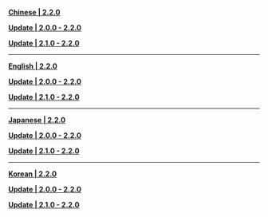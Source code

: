**[Chinese | 2.2.0](https://autopatchhkws.yuanshen.com/client_app/pc_mihoyo/20211013_407d783aa6b98191/Audio_Chinese_2.2.0.zip)**

**[Update | 2.0.0 - 2.2.0](https://autopatchhkws.yuanshen.com/client_app/update/hk4e_global/10/zh-cn_2.0.0_2.2.0_diff_E7gjdsbeBx3InRhH.zip)**

**[Update | 2.1.0 - 2.2.0](https://autopatchhkws.yuanshen.com/client_app/update/hk4e_global/10/zh-cn_2.1.0_2.2.0_diff_OQanfLW1ClY5hswv.zip)**


---

**[English | 2.2.0](https://autopatchhkws.yuanshen.com/client_app/pc_mihoyo/20211013_407d783aa6b98191/Audio_English(US)_2.2.0.zip)**

**[Update | 2.0.0 - 2.2.0](https://autopatchhkws.yuanshen.com/client_app/update/hk4e_global/10/en-us_2.0.0_2.2.0_diff_7lxrW0qg8M9mRCwj.zip)**

**[Update | 2.1.0 - 2.2.0](https://autopatchhkws.yuanshen.com/client_app/update/hk4e_global/10/en-us_2.1.0_2.2.0_diff_e8pIgj039NSGh7i4.zip)**

---

**[Japanese | 2.2.0](https://autopatchhkws.yuanshen.com/client_app/pc_mihoyo/20211013_407d783aa6b98191/Audio_Japanese_2.2.0.zip)**

**[Update | 2.0.0 - 2.2.0](https://autopatchhkws.yuanshen.com/client_app/update/hk4e_global/10/ja-jp_2.0.0_2.2.0_diff_e4x8DkLvUHPuiZEJ.zip)**

**[Update | 2.1.0 - 2.2.0](https://autopatchhkws.yuanshen.com/client_app/update/hk4e_global/10/ja-jp_2.1.0_2.2.0_diff_UC6QMjzTyguFKomW.zip)**

---

**[Korean | 2.2.0](https://autopatchhkws.yuanshen.com/client_app/pc_mihoyo/20211013_407d783aa6b98191/Audio_Korean_2.2.0.zip)**

**[Update | 2.0.0 - 2.2.0](https://autopatchhkws.yuanshen.com/client_app/update/hk4e_global/10/ko-kr_2.0.0_2.2.0_diff_hrUCmFj4qz83XSwJ.zip)**

**[Update | 2.1.0 - 2.2.0](https://autopatchhkws.yuanshen.com/client_app/update/hk4e_global/10/ko-kr_2.1.0_2.2.0_diff_rynlNTw32CAubHjk.zip)**


